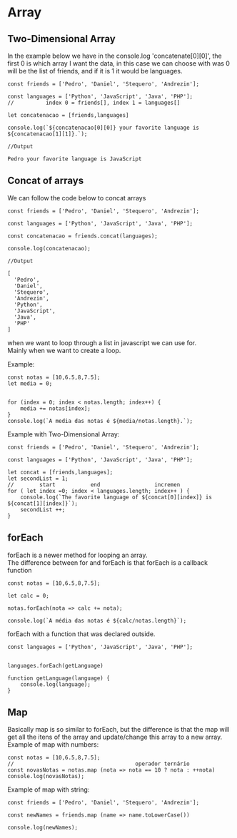 <h1> Array </h1>

<h2> Two-Dimensional Array </h2>

In the example below we have in the console.log 'concatenate[0][0]', the first 0 is which array I want the data, in this case we can choose with was 0 will be the list of friends, and if it is 1 it would be languages.<br>


```
const friends = ['Pedro', 'Daniel', 'Stequero', 'Andrezin'];

const languages = ['Python', 'JavaScript', 'Java', 'PHP'];
//          index 0 = friends[], index 1 = languages[]

let concatenacao = [friends,languages]

console.log(`${concatenacao[0][0]} your favorite language is ${concatenacao[1][1]}.`);

//Output

Pedro your favorite language is JavaScript
```



<h2> Concat of arrays </h2>

We can follow the code below to concat arrays

```
const friends = ['Pedro', 'Daniel', 'Stequero', 'Andrezin'];

const languages = ['Python', 'JavaScript', 'Java', 'PHP'];

const concatenacao = friends.concat(languages);

console.log(concatenacao);

//Output

[
  'Pedro',
  'Daniel',
  'Stequero',
  'Andrezin',
  'Python',
  'JavaScript',
  'Java',
  'PHP'
]
```
when we want to loop through a list in javascript we can use for.<br>
Mainly when we want to create a loop.<br>

Example:
```
const notas = [10,6.5,8,7.5];
let media = 0;


for (index = 0; index < notas.length; index++) {
    media += notas[index];
}
console.log(`A media das notas é ${media/notas.length}.`);
```

Example with Two-Dimensional Array:
```
const friends = ['Pedro', 'Daniel', 'Stequero', 'Andrezin'];

const languages = ['Python', 'JavaScript', 'Java', 'PHP'];

let concat = [friends,languages];
let secondList = 1;
//        start           end                 incremen
for ( let index =0; index < languages.length; index++ ) {
    console.log(`The favorite language of ${concat[0][index]} is ${concat[1][index]}`);
    secondList ++;
}
```

<h2> forEach </h2>
forEach is a newer method for looping an array.<br>
The difference between for and forEach is that forEach is a callback function

```
const notas = [10,6.5,8,7.5];

let calc = 0;

notas.forEach(nota => calc += nota);

console.log(`A média das notas é ${calc/notas.length}`);
```

forEach with a function that was declared outside.

```
const languages = ['Python', 'JavaScript', 'Java', 'PHP'];


languages.forEach(getLanguage)

function getLanguage(language) {
    console.log(language);
}
```

<h2> Map </h2>

Basically map is so similar to forEach, but the difference is that the map will get all the itens of the array and update/change this array to a new array.
Example of map with numbers:
```
const notas = [10,6.5,8,7.5];
//                                      operador ternário
const novasNotas = notas.map (nota => nota == 10 ? nota : ++nota)
console.log(novasNotas);

```

Example of map with string: 
```
const friends = ['Pedro', 'Daniel', 'Stequero', 'Andrezin'];

const newNames = friends.map (name => name.toLowerCase()) 

console.log(newNames);
```

